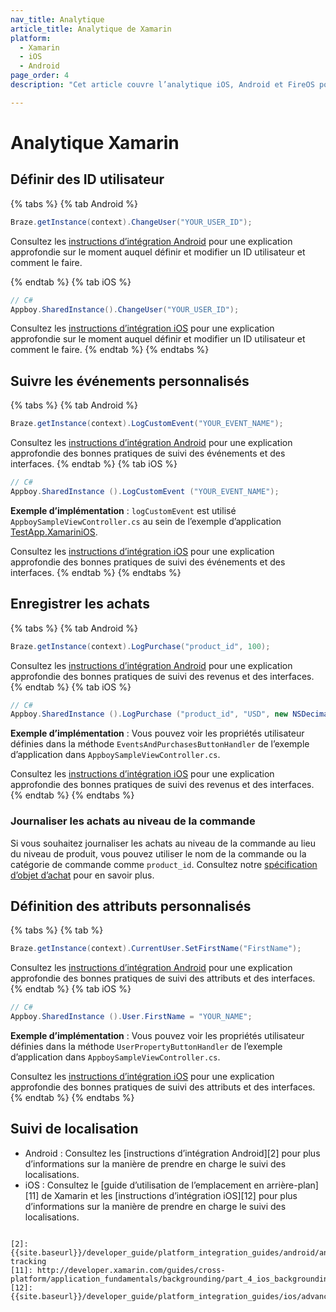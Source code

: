 ```yaml
---
nav_title: Analytique
article_title: Analytique de Xamarin
platform: 
  - Xamarin
  - iOS
  - Android
page_order: 4
description: "Cet article couvre l’analytique iOS, Android et FireOS pour la plateforme Xamarin."

---
```

 
# Analytique Xamarin

## Définir des ID utilisateur

{% tabs %}
{% tab Android %}
```csharp
Braze.getInstance(context).ChangeUser("YOUR_USER_ID");
```

Consultez les [instructions d’intégration Android]({{site.baseurl}}/developer_guide/platform_integration_guides/android/analytics/setting_user_ids/) pour une explication approfondie sur le moment auquel définir et modifier un ID utilisateur et comment le faire.

{% endtab %}
{% tab iOS %}
```csharp
// C#
Appboy.SharedInstance().ChangeUser("YOUR_USER_ID");
```

Consultez les [instructions d’intégration iOS]({{site.baseurl}}/developer_guide/platform_integration_guides/ios/analytics/setting_user_ids/) pour une explication approfondie sur le moment auquel définir et modifier un ID utilisateur et comment le faire.
{% endtab %}
{% endtabs %}

## Suivre les événements personnalisés
{% tabs %}
{% tab Android %}
```csharp
Braze.getInstance(context).LogCustomEvent("YOUR_EVENT_NAME");
```

Consultez les [instructions d’intégration Android]({{site.baseurl}}/developer_guide/platform_integration_guides/android/initial_sdk_setup/android_sdk_integration/) pour une explication approfondie des bonnes pratiques de suivi des événements et des interfaces.
{% endtab %}
{% tab iOS %}
```csharp
// C#
Appboy.SharedInstance ().LogCustomEvent ("YOUR_EVENT_NAME");
```

**Exemple d’implémentation** : `logCustomEvent` est utilisé `AppboySampleViewController.cs` au sein de l’exemple d’application [TestApp.XamariniOS](https://github.com/Appboy/appboy-xamarin-bindings/tree/master/appboy-component/samples/ios-unified/TestApp.XamariniOS).

Consultez les [instructions d’intégration iOS]({{site.baseurl}}/developer_guide/platform_integration_guides/ios/analytics/tracking_custom_events/) pour une explication approfondie des bonnes pratiques de suivi des événements et des interfaces.
{% endtab %}
{% endtabs %}

## Enregistrer les achats
{% tabs %}
{% tab Android %}
```csharp
Braze.getInstance(context).LogPurchase("product_id", 100);
```

Consultez les [instructions d’intégration Android]({{site.baseurl}}/developer_guide/platform_integration_guides/android/analytics/logging_purchases/#logging-purchases=) pour une explication approfondie des bonnes pratiques de suivi des revenus et des interfaces.
{% endtab %}
{% tab iOS %}
```csharp
// C#
Appboy.SharedInstance ().LogPurchase ("product_id", "USD", new NSDecimalNumber("10"));
```

**Exemple d’implémentation** : Vous pouvez voir les propriétés utilisateur définies dans la méthode `EventsAndPurchasesButtonHandler` de l’exemple d’application dans `AppboySampleViewController.cs`.

Consultez les [instructions d’intégration iOS]({{site.baseurl}}/developer_guide/platform_integration_guides/ios/analytics/logging_purchases/) pour une explication approfondie des bonnes pratiques de suivi des revenus et des interfaces.
{% endtab %}
{% endtabs %}

### Journaliser les achats au niveau de la commande
Si vous souhaitez journaliser les achats au niveau de la commande au lieu du niveau de produit, vous pouvez utiliser le nom de la commande ou la catégorie de commande comme `product_id`. Consultez notre [spécification d’objet d’achat]({{site.baseurl}}/api/objects_filters/purchase_object/#product-id-naming-conventions) pour en savoir plus. 

## Définition des attributs personnalisés
{% tabs %}
{% tab %}
```csharp
Braze.getInstance(context).CurrentUser.SetFirstName("FirstName");
```

Consultez les [instructions d’intégration Android]({{site.baseurl}}/developer_guide/platform_integration_guides/android/analytics/setting_custom_attributes/) pour une explication approfondie des bonnes pratiques de suivi des attributs et des interfaces.
{% endtab %}
{% tab iOS %}

```csharp
// C#
Appboy.SharedInstance ().User.FirstName = "YOUR_NAME";
```

**Exemple d’implémentation** : Vous pouvez voir les propriétés utilisateur définies dans la méthode `UserPropertyButtonHandler` de l’exemple d’application dans `AppboySampleViewController.cs`.

Consultez les [instructions d’intégration iOS]({{site.baseurl}}/developer_guide/platform_integration_guides/ios/analytics/setting_custom_attributes/) pour une explication approfondie des bonnes pratiques de suivi des attributs et des interfaces.
{% endtab %}
{% endtabs %}

## Suivi de localisation

- Android : Consultez les [instructions d’intégration Android][2] pour plus d’informations sur la manière de prendre en charge le suivi des localisations.
- iOS : Consultez le [guide d’utilisation de l’emplacement en arrière-plan][11] de Xamarin et les [instructions d’intégration iOS][12] pour plus d’informations sur la manière de prendre en charge le suivi des localisations.
```

[2]: {{site.baseurl}}/developer_guide/platform_integration_guides/android/analytics/location_tracking/#location-tracking
[11]: http://developer.xamarin.com/guides/cross-platform/application_fundamentals/backgrounding/part_4_ios_backgrounding_walkthroughs/location_walkthrough/
[12]: {{site.baseurl}}/developer_guide/platform_integration_guides/ios/advanced_use_cases/locations_and_geofences/
